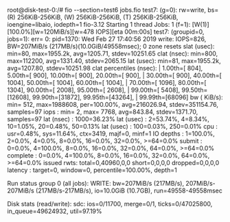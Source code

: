 root@disk-test-0:/# fio --section=test6 jobs.fio
test7: (g=0): rw=write, bs=(R) 256KiB-256KiB, (W) 256KiB-256KiB, (T) 256KiB-256KiB, ioengine=libaio, iodepth=1
fio-3.12
Starting 1 thread
Jobs: 1 (f=1): [W(1)][100.0%][w=120MiB/s][w=478 IOPS][eta 00m:00s]
test7: (groupid=0, jobs=1): err= 0: pid=1370: Wed Feb 27 17:40:56 2019
  write: IOPS=826, BW=207MiB/s (217MB/s)(10.0GiB/49558msec); 0 zone resets
    slat (usec): min=80, max=1955.2k, avg=1205.71, stdev=10251.65
    clat (nsec): min=800, max=112200, avg=1331.40, stdev=2065.15
     lat (usec): min=81, max=1955.2k, avg=1207.80, stdev=10251.98
    clat percentiles (nsec):
     |  1.00th=[  804],  5.00th=[  900], 10.00th=[  900], 20.00th=[  900],
     | 30.00th=[  900], 40.00th=[ 1004], 50.00th=[ 1004], 60.00th=[ 1004],
     | 70.00th=[ 1096], 80.00th=[ 1304], 90.00th=[ 2008], 95.00th=[ 2608],
     | 99.00th=[ 5408], 99.50th=[12608], 99.90th=[31872], 99.95th=[43264],
     | 99.99th=[68096]
   bw (  KiB/s): min=  512, max=1988608, per=100.00%, avg=216026.94, stdev=351154.76, samples=97
   iops        : min=    2, max= 7768, avg=843.84, stdev=1371.70, samples=97
  lat (nsec)   : 1000=36.23%
  lat (usec)   : 2=53.74%, 4=8.34%, 10=1.05%, 20=0.48%, 50=0.13%
  lat (usec)   : 100=0.03%, 250=0.01%
  cpu          : usr=0.48%, sys=11.64%, ctx=3419, majf=0, minf=1
  IO depths    : 1=100.0%, 2=0.0%, 4=0.0%, 8=0.0%, 16=0.0%, 32=0.0%, >=64=0.0%
     submit    : 0=0.0%, 4=100.0%, 8=0.0%, 16=0.0%, 32=0.0%, 64=0.0%, >=64=0.0%
     complete  : 0=0.0%, 4=100.0%, 8=0.0%, 16=0.0%, 32=0.0%, 64=0.0%, >=64=0.0%
     issued rwts: total=0,40960,0,0 short=0,0,0,0 dropped=0,0,0,0
     latency   : target=0, window=0, percentile=100.00%, depth=1

Run status group 0 (all jobs):
  WRITE: bw=207MiB/s (217MB/s), 207MiB/s-207MiB/s (217MB/s-217MB/s), io=10.0GiB (10.7GB), run=49558-49558msec

Disk stats (read/write):
  sdc: ios=0/11700, merge=0/1, ticks=0/47025800, in_queue=49624932, util=97.19%